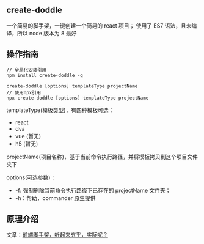 ## create-doddle

一个简易的脚手架，一键创建一个简易的 react 项目； 使用了 ES7 语法，且未编译，所以 node 版本为 8 最好

## 操作指南

```shell
// 全局化安装引用
npm install create-doddle -g

create-doddle [options] templateType projectName
// 使用npx引用
npx create-doddle [options] templateType projectName
```

templateType(模板类型)，有四种模板可选：

- react
- dva
- vue (暂无)
- h5 (暂无)

projectName(项目名称)，基于当前命令执行路径，并将模板拷贝到这个项目文件夹下

options(可选参数)：

- -f: 强制删除当前命令执行路径下已存在的 projectName 文件夹；
- -h：帮助，commander 原生提供

## 原理介绍

文章：[前端脚手架，听起来玄乎，实际呢？][1]

[1]: https://segmentfault.com/a/1190000016915868
